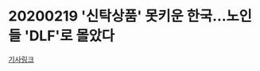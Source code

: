 # 20200219 '신탁상품' 못키운 한국…노인들 'DLF'로 몰았다

[기사링크](https://www.mk.co.kr/news/economy/view/2020/02/168288/)
